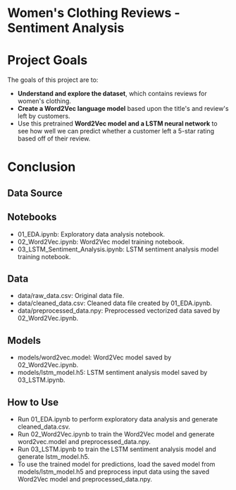# Women's Clothing Reviews - Sentiment Analysis

# Project Goals
The goals of this project are to:
 - **Understand and explore the dataset**, which contains reviews for women's clothing.
 - **Create a Word2Vec language model** based upon the title's and review's left by customers.
 - Use this pretrained **Word2Vec model and a LSTM neural network** to see how well we can predict whether a customer left a 5-star rating based off of their review.

# Conclusion

## Data Source

## Notebooks
 - 01_EDA.ipynb: Exploratory data analysis notebook.
 - 02_Word2Vec.ipynb: Word2Vec model training notebook.
 - 03_LSTM_Sentiment_Analysis.ipynb: LSTM sentiment analysis model training notebook.

## Data
 - data/raw_data.csv: Original data file.
 - data/cleaned_data.csv: Cleaned data file created by 01_EDA.ipynb.
 - data/preprocessed_data.npy: Preprocessed vectorized data saved by 02_Word2Vec.ipynb.

## Models
 - models/word2vec.model: Word2Vec model saved by 02_Word2Vec.ipynb.
 - models/lstm_model.h5: LSTM sentiment analysis model saved by 03_LSTM.ipynb.
 
## How to Use
 - Run 01_EDA.ipynb to perform exploratory data analysis and generate cleaned_data.csv.
 - Run 02_Word2Vec.ipynb to train the Word2Vec model and generate word2vec.model and preprocessed_data.npy.
 - Run 03_LSTM.ipynb to train the LSTM sentiment analysis model and generate lstm_model.h5.
 - To use the trained model for predictions, load the saved model from models/lstm_model.h5 and preprocess input data using the saved Word2Vec model and preprocessed_data.npy.
